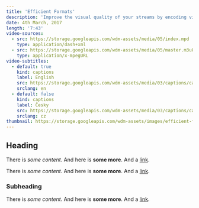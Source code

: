 ```yaml
---
title: 'Efficient Formats'
description: 'Improve the visual quality of your streams by encoding videos using more efficient formats targeting different platforms.'
date: 4th March, 2017
length: '7:43'
video-sources:
  - src: https://storage.googleapis.com/wdm-assets/media/05/index.mpd
    type: application/dash+xml
  - src: https://storage.googleapis.com/wdm-assets/media/05/master.m3u8
    type: application/x-mpegURL
video-subtitles:
  - default: true
    kind: captions
    label: English
    src: https://storage.googleapis.com/wdm-assets/media/03/captions/cap-en.vtt
    srclang: en
  - default: false
    kind: captions
    label: Česky
    src: https://storage.googleapis.com/wdm-assets/media/03/captions/cap-cz.vtt
    srclang: cz
thumbnail: https://storage.googleapis.com/wdm-assets/images/efficient-formats.png
---
```

## Heading

There is *some content*. And here is **some more**. And a [link](http://test.com).

There is *some content*. And here is **some more**. And a [link](http://test.com).

### Subheading

There is *some content*. And here is **some more**. And a [link](http://test.com).
